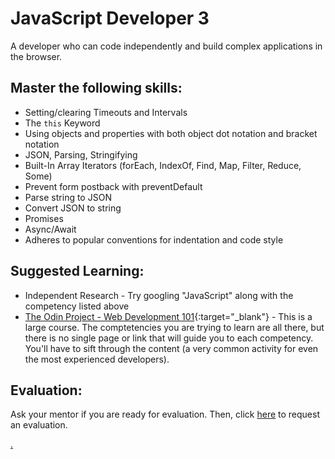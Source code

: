 # JavaScript Developer 3

A developer who can code independently and build complex applications in the browser.

## Master the following skills:

* Setting/clearing Timeouts and Intervals
* The `this` Keyword
* Using objects and properties with both object dot notation and bracket notation
* JSON, Parsing, Stringifying
* Built-In Array Iterators (forEach, IndexOf, Find, Map, Filter, Reduce, Some)
* Prevent form postback with preventDefault
* Parse string to JSON
* Convert JSON to string
* Promises
* Async/Await
* Adheres to popular conventions for indentation and code style

## Suggested Learning:

* Independent Research - Try googling "JavaScript" along with the competency listed above
* [The Odin Project - Web Development 101](https://www.theodinproject.com/){:target="_blank"} - This is a large course. The comptetencies you are trying to learn are all there, but there is no single page or link that will guide you to each competency. You'll have to sift through the content (a very common activity for even the most experienced developers).

## Evaluation:

Ask your mentor if you are ready for evaluation. Then, click [here](https://calendly.com/codex-academy/level-2-mastery-evaluation?a1=JavaScript%20Developer%203&a2=Hi3PzfAvTEOe75ricoA2RA) to request an evaluation.

[.](level-2)